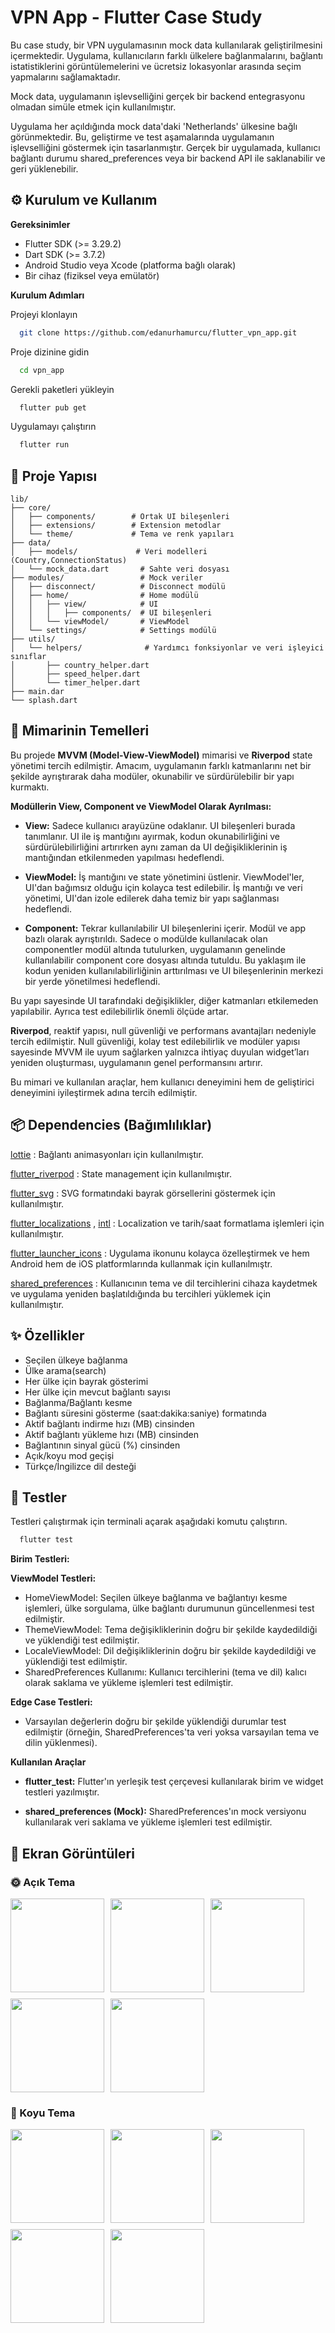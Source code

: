 
# VPN App - Flutter Case Study

Bu case study, bir VPN uygulamasının mock data kullanılarak geliştirilmesini içermektedir. Uygulama, kullanıcıların farklı ülkelere bağlanmalarını, bağlantı istatistiklerini görüntülemelerini ve ücretsiz lokasyonlar arasında seçim yapmalarını sağlamaktadır.

Mock data, uygulamanın işlevselliğini gerçek bir backend entegrasyonu olmadan simüle etmek için kullanılmıştır.

Uygulama her açıldığında mock data'daki 'Netherlands' ülkesine bağlı görünmektedir. Bu, geliştirme ve test aşamalarında uygulamanın işlevselliğini göstermek için tasarlanmıştır. Gerçek bir uygulamada, kullanıcı bağlantı durumu shared_preferences veya bir backend API ile saklanabilir ve geri yüklenebilir.

## ⚙️ Kurulum ve Kullanım

**Gereksinimler**
- Flutter SDK (>= 3.29.2)
- Dart SDK (>= 3.7.2)
- Android Studio veya Xcode (platforma bağlı olarak)
- Bir cihaz (fiziksel veya emülatör)

**Kurulum Adımları**

Projeyi klonlayın

```bash
  git clone https://github.com/edanurhamurcu/flutter_vpn_app.git
```

Proje dizinine gidin

```bash
  cd vpn_app
```

Gerekli paketleri yükleyin

```bash
  flutter pub get
```

Uygulamayı  çalıştırın

```bash
  flutter run
```

## 📁 Proje Yapısı 

```text
lib/
├── core/
│   ├── components/        # Ortak UI bileşenleri
│   ├── extensions/        # Extension metodlar
│   └── theme/             # Tema ve renk yapıları
├── data/
│   ├── models/             # Veri modelleri (Country,ConnectionStatus)
│   └── mock_data.dart       # Sahte veri dosyası
├── modules/                 # Mock veriler
│   ├── disconnect/          # Disconnect modülü
│   ├── home/                # Home modülü
│   │   ├── view/            # UI 
│   │   │   ├── components/  # UI bileşenleri
│   │   └── viewModel/       # ViewModel 
│   └── settings/            # Settings modülü
├── utils/
│   └── helpers/              # Yardımcı fonksiyonlar ve veri işleyici sınıflar
│       ├── country_helper.dart
│       ├── speed_helper.dart
│       └── timer_helper.dart
├── main.dar              
└── splash.dart 
```
## 🧱 Mimarinin Temelleri
Bu projede **MVVM (Model-View-ViewModel)** mimarisi ve **Riverpod** state yönetimi tercih edilmiştir. Amacım, uygulamanın farklı katmanlarını net bir şekilde ayrıştırarak daha modüler, okunabilir ve sürdürülebilir bir yapı kurmaktı.

**Modüllerin View, Component ve ViewModel Olarak Ayrılması:**

- **View:** Sadece kullanıcı arayüzüne odaklanır. UI bileşenleri burada tanımlanır. UI ile iş mantığını ayırmak, kodun okunabilirliğini ve sürdürülebilirliğini artırırken aynı zaman da UI değişikliklerinin iş mantığından etkilenmeden yapılması hedeflendi.

- **ViewModel:** İş mantığını ve state yönetimini üstlenir. ViewModel'ler, UI'dan bağımsız olduğu için kolayca test edilebilir. İş mantığı ve veri yönetimi, UI'dan izole edilerek daha temiz bir yapı sağlanması hedeflendi.

- **Component:** Tekrar kullanılabilir UI bileşenlerini içerir. Modül ve app bazlı olarak ayrıştırıldı. Sadece o modülde kullanılacak olan componentler modül altında tutulurken, uygulamanın genelinde kullanılabilir component core dosyası altında tutuldu.
Bu yaklaşım ile kodun yeniden kullanılabilirliğinin arttırılması ve UI bileşenlerinin merkezi bir yerde yönetilmesi hedeflendi.

Bu yapı sayesinde UI tarafındaki değişiklikler, diğer katmanları etkilemeden yapılabilir. Ayrıca test edilebilirlik önemli ölçüde artar.

**Riverpod**, reaktif yapısı, null güvenliği ve performans avantajları nedeniyle tercih edilmiştir. Null güvenliği, kolay test edilebilirlik ve modüler yapısı sayesinde MVVM ile uyum sağlarken yalnızca ihtiyaç duyulan widget’ları yeniden oluşturması, uygulamanın genel performansını artırır.

Bu mimari ve kullanılan araçlar, hem kullanıcı deneyimini hem de geliştirici deneyimini iyileştirmek adına tercih edilmiştir.


  
## 📦 Dependencies (Bağımlılıklar)

[lottie](https://pub.dev/packages/lottie) : Bağlantı animasyonları için kullanılmıştır.

[flutter_riverpod](https://pub.dev/packages/flutter_riverpod) : State management için kullanılmıştır.

[flutter_svg](https://pub.dev/packages/flutter_svg) : SVG formatındaki bayrak görsellerini göstermek için kullanılmıştır.

[flutter_localizations](https://pub.dev/packages/flutter_localization) , [intl](https://pub.dev/packages/intl) : Localization ve tarih/saat formatlama işlemleri için kullanılmıştır.

[flutter_launcher_icons](https://pub.dev/packages/flutter_launcher_icons) : Uygulama ikonunu kolayca özelleştirmek ve hem Android hem de iOS platformlarında kullanmak için kullanılmıştr.

[shared_preferences](https://pub.dev/packages/shared_preferences) : Kullanıcının tema ve dil tercihlerini cihaza kaydetmek ve uygulama yeniden başlatıldığında bu tercihleri yüklemek için kullanılmıştır.





## 	✨ Özellikler

- Seçilen ülkeye bağlanma
- Ülke arama(search) 
- Her ülke için bayrak gösterimi
- Her ülke için mevcut bağlantı sayısı
- Bağlanma/Bağlantı kesme
- Bağlantı süresini gösterme (saat:dakika:saniye) formatında
- Aktif bağlantı indirme hızı (MB) cinsinden
- Aktif bağlantı yükleme hızı (MB) cinsinden
- Bağlantının sinyal gücü (%) cinsinden
- Açık/koyu mod geçişi
- Türkçe/İngilizce dil desteği

  
## 🧪 Testler

Testleri çalıştırmak için terminali açarak aşağıdaki komutu çalıştırın.

```bash
  flutter test
```

**Birim Testleri:**

**ViewModel Testleri:**
- HomeViewModel: Seçilen ülkeye bağlanma ve bağlantıyı kesme işlemleri, ülke sorgulama, ülke bağlantı durumunun güncellenmesi test edilmiştir.
- ThemeViewModel: Tema değişikliklerinin doğru bir şekilde kaydedildiği ve yüklendiği test edilmiştir.
- LocaleViewModel: Dil değişikliklerinin doğru bir şekilde kaydedildiği ve yüklendiği test edilmiştir.
- SharedPreferences Kullanımı: Kullanıcı tercihlerini (tema ve dil) kalıcı olarak saklama ve yükleme işlemleri test edilmiştir. 

**Edge Case Testleri:**

- Varsayılan değerlerin doğru bir şekilde yüklendiği durumlar test edilmiştir (örneğin, SharedPreferences'ta veri yoksa varsayılan tema ve dilin yüklenmesi).

**Kullanılan Araçlar**
- **flutter_test:** Flutter'ın yerleşik test çerçevesi kullanılarak birim ve widget testleri yazılmıştır.

- **shared_preferences (Mock):** SharedPreferences'ın mock versiyonu kullanılarak veri saklama ve yükleme işlemleri test edilmiştir.

## 📸 Ekran Görüntüleri

### 🌞 Açık Tema

<div style="display: flex; flex-wrap: wrap; gap: 10px;">
  <img src="https://drive.google.com/uc?export=view&id=1wBl46OUlIbHHyKf8gZabkxXTlsfjUwIP" width="150"/>
  <img src="https://drive.google.com/uc?export=view&id=14CvjSuYCivs7c6D-rxIoxadNbXXkHham" width="150"/>
  <img src="https://drive.google.com/uc?export=view&id=1aBaX6KmIPgFi2kfW9tRck825iiSEL-U4" width="150"/>
  <img src="https://drive.google.com/uc?export=view&id=136cmWk_ord9oV0gvcDFjDRjJpzB8TUoH" width="150"/>
  <img src="https://drive.google.com/uc?export=view&id=1g5nUKqS2j2xsK8977NWL14tDorkreMTs" width="150"/>
</div>

### 🌙 Koyu Tema

<div style="display: flex; flex-wrap: wrap; gap: 10px;">
  <img src="https://drive.google.com/uc?export=view&id=178sAZlV69x08iNas2vHU9GRCe5cWV3S8" width="150"/>
  <img src="https://drive.google.com/uc?export=view&id=1CEpiVWpF72eSRqLRTqV2gkg-uAQuS_Fm" width="150"/>
  <img src="https://drive.google.com/uc?export=view&id=1zpDto3aEC2MsMH2vVbXowmNef63Q79Bl" width="150"/>
  <img src="https://drive.google.com/uc?export=view&id=1tLHnKa2gy5t_F6r4Iud6L64w5MThD96v" width="150"/>
  <img src="https://drive.google.com/uc?export=view&id=1d3lJczA60HF6tTf6DQItOtNSjMHvuGR5" width="150"/>
</div>


